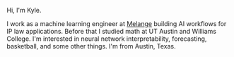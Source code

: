Hi, I'm Kyle. 

I work as a machine learning engineer at [Melange](https://www.melange.com) building AI workflows for IP law applications. Before that I studied math at UT Austin and Williams College. I'm interested in neural network interpretability, forecasting, basketball, and some other things. I'm from Austin, Texas.